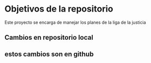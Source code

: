 # Objetivos de la repositorio

Este proyecto se encarga de manejar los planes de la liga de la justicia

## Cambios en repositorio local
## estos cambios son en github
